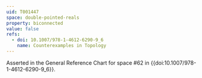 ```yaml
---
uid: T001447
space: double-pointed-reals
property: biconnected
value: false
refs:
  - doi: 10.1007/978-1-4612-6290-9_6
    name: Counterexamples in Topology
---
```

Asserted in the General Reference Chart for space #62 in
{{doi:10.1007/978-1-4612-6290-9_6}}.
